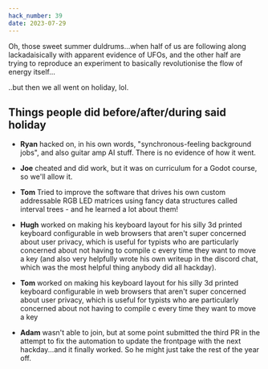 ```yaml
---
hack_number: 39
date: 2023-07-29
---
```


Oh, those sweet summer duldrums...when half of us are following along lackadaisically with apparent evidence of UFOs, and the other half are trying to reproduce an experiment to basically revolutionise the flow of energy itself...

..but then we all went on holiday, lol.

## Things people did before/after/during said holiday

- **Ryan** hacked on, in his own words, "synchronous-feeling background jobs", and also guitar amp AI stuff. There is no evidence of how it went.

- **Joe** cheated and did work, but it was on curriculum for a Godot course, so we'll allow it.

- **Tom** Tried to improve the software that drives his own custom addressable RGB LED matrices using fancy data structures called interval trees - and he learned a lot about them!

- **Hugh** worked on making his keyboard layout for his silly 3d printed keyboard configurable in web browsers that aren't super concerned about user privacy, which is useful for typists who are particularly concerned about not having to compile c every time they want to move a key (and also very helpfully wrote his own writeup in the discord chat, which was the most helpful thing anybody did all hackday).

- **Tom** worked on making his keyboard layout for his silly 3d printed keyboard configurable in web browsers that aren't super concerned about user privacy, which is useful for typists who are particularly concerned about not having to compile c every time they want to move a key

- **Adam** wasn't able to join, but at some point submitted the third PR in the attempt to fix the automation to update the frontpage with the next hackday...and it finally worked. So he might just take the rest of the year off.
